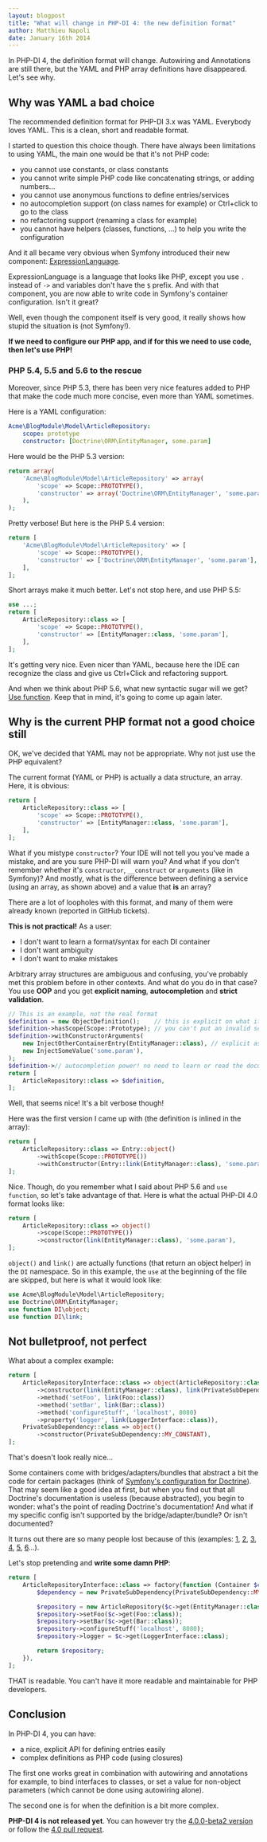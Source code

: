 ```yaml
---
layout: blogpost
title: "What will change in PHP-DI 4: the new definition format"
author: Matthieu Napoli
date: January 16th 2014
---
```


In PHP-DI 4, the definition format will change. Autowiring and Annotations are still there, but the YAML
and PHP array definitions have disappeared. Let's see why.

## Why was YAML a bad choice

The recommended definition format for PHP-DI 3.x was YAML. Everybody loves YAML. This is a clean, short and readable format.

I started to question this choice though. There have always been limitations to using YAML, the main one would be that
it's not PHP code:

- you cannot use constants, or class constants
- you cannot write simple PHP code like concatenating strings, or adding numbers…
- you cannot use anonymous functions to define entries/services
- no autocompletion support (on class names for example) or Ctrl+click to go to the class
- no refactoring support (renaming a class for example)
- you cannot have helpers (classes, functions, …) to help you write the configuration

And it all became very obvious when Symfony introduced their new component: [ExpressionLanguage](http://symfony.com/doc/current/components/expression_language/introduction.html).

ExpressionLanguage is a language that looks like PHP, except you use `.` instead of `->` and variables don't have the `$` prefix.
And with that component, you are now able to write code in Symfony's container configuration. Isn't it great?

Well, even though the component itself is very good, it really shows how stupid the situation is (not Symfony!).

**If we need to configure our PHP app, and if for this we need to use code, then let's use PHP!**

### PHP 5.4, 5.5 and 5.6 to the rescue

Moreover, since PHP 5.3, there has been very nice features added to PHP that make the code much more concise, even more than YAML sometimes.

Here is a YAML configuration:

```yaml
Acme\BlogModule\Model\ArticleRepository:
    scope: prototype
    constructor: [Doctrine\ORM\EntityManager, some.param]
```

Here would be the PHP 5.3 version:

```php
return array(
    'Acme\BlogModule\Model\ArticleRepository' => array(
        'scope' => Scope::PROTOTYPE(),
        'constructor' => array('Doctrine\ORM\EntityManager', 'some.param'),
    ),
);
```

Pretty verbose! But here is the PHP 5.4 version:

```php
return [
    'Acme\BlogModule\Model\ArticleRepository' => [
        'scope' => Scope::PROTOTYPE(),
        'constructor' => ['Doctrine\ORM\EntityManager', 'some.param'],
    ],
];
```

Short arrays make it much better. Let's not stop here, and use PHP 5.5:

```php
use ...;
return [
    ArticleRepository::class => [
        'scope' => Scope::PROTOTYPE(),
        'constructor' => [EntityManager::class, 'some.param'],
    ],
];
```

It's getting very nice. Even nicer than YAML, because here the IDE can recognize the class and give us Ctrl+Click and
refactoring support.

And when we think about PHP 5.6, what new syntactic sugar will we get? [Use function](https://wiki.php.net/rfc/use_function).
Keep that in mind, it's going to come up again later.

## Why is the current PHP format not a good choice still

OK, we've decided that YAML may not be appropriate. Why not just use the PHP equivalent?

The current format (YAML or PHP) is actually a data structure, an array. Here, it is obvious:

```php
return [
    ArticleRepository::class => [
        'scope' => Scope::PROTOTYPE(),
        'constructor' => [EntityManager::class, 'some.param'],
    ],
];
```

What if you mistype `constructor`? Your IDE will not tell you you've made a mistake, and are you sure PHP-DI will warn you?
And what if you don't remember whether it's `constructor`, `__construct` or `arguments` (like in Symfony)?
And mostly, what is the difference between defining a service (using an array, as shown above) and a value that **is** an array?

There are a lot of loopholes with this format, and many of them were already known (reported in GitHub tickets).

**This is not practical!** As a user:

- I don't want to learn a format/syntax for each DI container
- I don't want ambiguity
- I don't want to make mistakes

Arbitrary array structures are ambiguous and confusing, you've probably met this problem before in other contexts.
And what do you do in that case? You use **OOP** and you get **explicit naming**, **autocompletion** and **strict validation**.

```php
// This is an example, not the real format
$definition = new ObjectDefinition();    // this is explicit on what it is, this is not a value, this is an object
$definition->hasScope(Scope::Prototype); // you can't put an invalid scope in there
$definition->withConstructorArguments(
    new InjectOtherContainerEntry(EntityManager::class), // explicit as hell
    new InjectSomeValue('some.param'),
);
$definition->// autocompletion power! no need to learn or read the documentation!
return [
    ArticleRepository::class => $definition,
];
```

Well, that seems nice! It's a bit verbose though!

Here was the first version I came up with (the definition is inlined in the array):

```php
return [
    ArticleRepository::class => Entry::object()
        ->withScope(Scope::PROTOTYPE())
        ->withConstructor(Entry::link(EntityManager::class), 'some.param'),
];
```

Nice. Though, do you remember what I said about PHP 5.6 and `use function`, so let's take advantage of that.
Here is what the actual PHP-DI 4.0 format looks like:

```php
return [
    ArticleRepository::class => object()
        ->scope(Scope::PROTOTYPE())
        ->constructor(link(EntityManager::class), 'some.param'),
];
```

`object()` and `link()` are actually functions (that return an object helper) in the `DI` namespace.
So in this example, the `use` at the beginning of the file are skipped, but here is what it would look like:

```php
use Acme\BlogModule\Model\ArticleRepository;
use Doctrine\ORM\EntityManager;
use function DI\object;
use function DI\link;
```

## Not bulletproof, not perfect

What about a complex example:

```php
return [
    ArticleRepositoryInterface::class => object(ArticleRepository::class)
        ->constructor(link(EntityManager::class), link(PrivateSubDependency::class), 'some.param')
        ->method('setFoo', link(Foo::class))
        ->method('setBar', link(Bar::class))
        ->method('configureStuff', 'localhost', 8080)
        ->property('logger', link(LoggerInterface::class)),
    PrivateSubDependency::class => object()
        ->constructor(PrivateSubDependency::MY_CONSTANT),
];
```

That's doesn't look really nice…

Some containers come with bridges/adapters/bundles that abstract a bit the code for certain packages
(think of [Symfony's configuration for Doctrine](http://symfony.com/en/doc/current/reference/configuration/doctrine.html)).
That may seem like a good idea at first, but when you find out that all Doctrine's documentation is useless (because abstracted),
you begin to wonder: what's the point of reading Doctrine's documentation! And what if my specific config isn't supported
by the bridge/adapter/bundle? Or isn't documented?

It turns out there are so many people lost because of this (examples:
[1](http://stackoverflow.com/questions/12702657/how-to-configure-naming-strategy-in-doctrine-2),
[2](http://stackoverflow.com/questions/16600028/how-to-connect-to-mysql-using-ssl-on-symfony-doctrine),
[3](http://stackoverflow.com/questions/9468793/how-to-configure-doctrine-in-symfony2),
[4](http://stackoverflow.com/questions/18503093/how-do-i-change-symfony-2-doctrine-mapper-to-use-my-custom-directory-instead-of),
[5](http://stackoverflow.com/questions/16854148/how-to-make-symfony2-dic-to-call-doctrine-orm-configurationsethydrationcacheimp),
[6](http://stackoverflow.com/questions/12935829/configuring-the-translatable-doctrine2-extension-with-symfony2-using-yaml)…).

Let's stop pretending and **write some damn PHP**:

```php
return [
    ArticleRepositoryInterface::class => factory(function (Container $c) {
        $dependency = new PrivateSubDependency(PrivateSubDependency::MY_CONSTANT);

        $repository = new ArticleRepository($c->get(EntityManager::class), $dependency, 'some.param');
        $repository->setFoo($c->get(Foo::class));
        $repository->setBar($c->get(Bar::class));
        $repository->configureStuff('localhost', 8080);
        $repository->logger = $c->get(LoggerInterface::class);

        return $repository;
    }),
];
```

THAT is readable. You can't have it more readable and maintainable for PHP developers.

## Conclusion

In PHP-DI 4, you can have:

- a nice, explicit API for defining entries easily
- complex definitions as PHP code (using closures)

The first one works great in combination with autowiring and annotations for example, to bind interfaces to classes,
or set a value for non-object parameters (which cannot be done using autowiring alone).

The second one is for when the definition is a bit more complex.

**PHP-DI 4 is not released yet**. You can however try the [4.0.0-beta2 version](https://github.com/PHP-DI/PHP-DI/releases/tag/4.0.0-beta2)
or follow the [4.0 pull request](https://github.com/PHP-DI/PHP-DI/pull/119).

